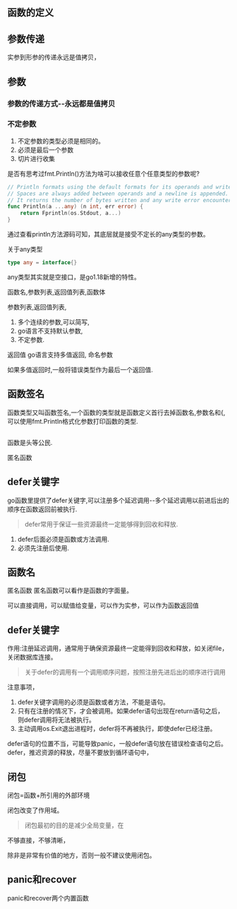 

## 函数的定义


## 参数传递

实参到形参的传递永远是值拷贝，




## 参数

### 参数的传递方式--永远都是值拷贝
### 不定参数

1. 不定参数的类型必须是相同的。
2. 必须是最后一个参数
3. 切片进行收集


是否有思考过fmt.Println()方法为啥可以接收任意个任意类型的参数呢?

```go title="print.go"
// Println formats using the default formats for its operands and writes to standard output.
// Spaces are always added between operands and a newline is appended.
// It returns the number of bytes written and any write error encountered.
func Println(a ...any) (n int, err error) {
	return Fprintln(os.Stdout, a...)
}
```

通过查看println方法源码可知，其底层就是接受不定长的any类型的参数。

关于any类型
```go
type any = interface{}
```

any类型其实就是空接口，是go1.18新增的特性。




函数名,参数列表,返回值列表,函数体



参数列表,返回值列表,
1. 多个连续的参数,可以简写,
2. go语言不支持默认参数,
3. 不定参数.



返回值
go语言支持多值返回,
命名参数

如果多值返回时,一般将错误类型作为最后一个返回值.



## 函数签名

函数类型又叫函数签名,一个函数的类型就是函数定义首行去掉函数名,参数名和{,可以使用fmt.Println格式化参数打印函数的类型.

```go

```


函数是头等公民.


匿名函数



## defer关键字

go函数里提供了defer关键字,可以注册多个延迟调用--多个延迟调用以前进后出的顺序在函数返回前被执行.

> defer常用于保证一些资源最终一定能够得到回收和释放.

1. defer后面必须是函数或方法调用.
2. 必须先注册后使用.




















## 函数名

匿名函数
匿名函数可以看作是函数的字面量。


可以直接调用，可以赋值给变量，可以作为实参，可以作为函数返回值



## defer关键字

作用:注册延迟调用，通常用于确保资源最终一定能得到回收和释放，如关闭file，关闭数据库连接。

> 关于defer的调用有一个调用顺序问题，按照注册先进后出的顺序进行调用

注意事项，
1. defer关键字调用的必须是函数或者方法，不能是语句。
2. 只有在注册的情况下，才会被调用。如果defer语句出现在return语句之后，则defer调用将无法被执行。
3. 主动调用os.Exit退出进程时，defer将不再被执行，即使defer已经注册。

defer语句的位置不当，可能导致panic，一般defer语句放在错误检查语句之后。
defer，推迟资源的释放，尽量不要放到循环语句中，





## 闭包

闭包=函数+所引用的外部环境

闭包改变了作用域。

> 闭包最初的目的是减少全局变量，在

不够直接，不够清晰，

除非是非常有价值的地方，否则一般不建议使用闭包。



## panic和recover

panic和recover两个内置函数



